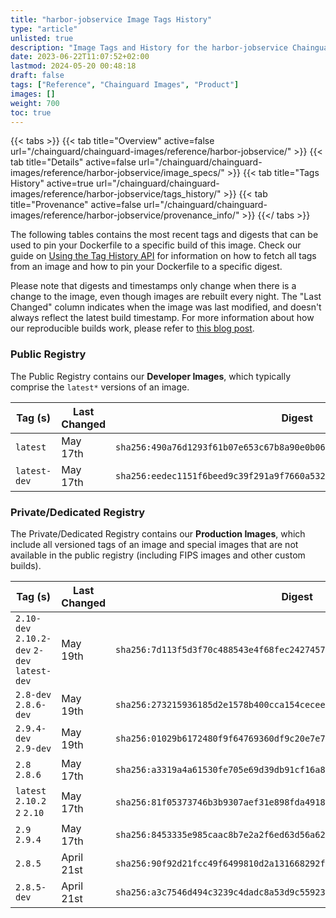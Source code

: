 ```yaml
---
title: "harbor-jobservice Image Tags History"
type: "article"
unlisted: true
description: "Image Tags and History for the harbor-jobservice Chainguard Image"
date: 2023-06-22T11:07:52+02:00
lastmod: 2024-05-20 00:48:18
draft: false
tags: ["Reference", "Chainguard Images", "Product"]
images: []
weight: 700
toc: true
---
```


{{< tabs >}}
{{< tab title="Overview" active=false url="/chainguard/chainguard-images/reference/harbor-jobservice/" >}}
{{< tab title="Details" active=false url="/chainguard/chainguard-images/reference/harbor-jobservice/image_specs/" >}}
{{< tab title="Tags History" active=true url="/chainguard/chainguard-images/reference/harbor-jobservice/tags_history/" >}}
{{< tab title="Provenance" active=false url="/chainguard/chainguard-images/reference/harbor-jobservice/provenance_info/" >}}
{{</ tabs >}}

The following tables contains the most recent tags and digests that can be used to pin your Dockerfile to a specific build of this image. Check our guide on [Using the Tag History API](/chainguard/chainguard-images/using-the-tag-history-api/) for information on how to fetch all tags from an image and how to pin your Dockerfile to a specific digest.

Please note that digests and timestamps only change when there is a change to the image, even though images are rebuilt every night. The "Last Changed" column indicates when the image was last modified, and doesn't always reflect the latest build timestamp. For more information about how our reproducible builds work, please refer to [this blog post](https://www.chainguard.dev/unchained/reproducing-chainguards-reproducible-image-builds).

### Public Registry
The Public Registry contains our **Developer Images**, which typically comprise the `latest*` versions of an image.

| Tag (s)       | Last Changed | Digest                                                                    |
|---------------|--------------|---------------------------------------------------------------------------|
|  `latest`     | May 17th     | `sha256:490a76d1293f61b07e653c67b8a90e0b06fb866ab8dae2d8c81127e9a22bd40b` |
|  `latest-dev` | May 17th     | `sha256:eedec1151f6beed9c39f291a9f7660a532460138c441db19e32d4e3e91a4128d` |


### Private/Dedicated Registry
The Private/Dedicated Registry contains our **Production Images**, which include all versioned tags of an image and special images that are not available in the public registry (including FIPS images and other custom builds).

| Tag (s)                                       | Last Changed | Digest                                                                    |
|-----------------------------------------------|--------------|---------------------------------------------------------------------------|
|  `2.10-dev` `2.10.2-dev` `2-dev` `latest-dev` | May 19th     | `sha256:7d113f5d3f70c488543e4f68fec242745751571f43edc657661f541a729811af` |
|  `2.8-dev` `2.8.6-dev`                        | May 19th     | `sha256:273215936185d2e1578b400cca154cecee2d715cb41fa94227183556eca05af5` |
|  `2.9.4-dev` `2.9-dev`                        | May 19th     | `sha256:01029b6172480f9f64769360df9c20e7e7f0eba453bc67e7cf406121c5287ff0` |
|  `2.8` `2.8.6`                                | May 17th     | `sha256:a3319a4a61530fe705e69d39db91cf16a871e53123a0f6a9c2bb4e953a6d6932` |
|  `latest` `2.10.2` `2` `2.10`                 | May 17th     | `sha256:81f05373746b3b9307aef31e898fda491819fdec1ea47555f38078614fd27c78` |
|  `2.9` `2.9.4`                                | May 17th     | `sha256:8453335e985caac8b7e2a2f6ed63d56a6211db66d80e9b8f776a3fb92925bec3` |
|  `2.8.5`                                      | April 21st   | `sha256:90f92d21fcc49f6499810d2a131668292f44fe3f4f3f0902c4629f114e3790b8` |
|  `2.8.5-dev`                                  | April 21st   | `sha256:a3c7546d494c3239c4dadc8a53d9c559231b041ca0b8c8a80ce0ba95ebf29e32` |

